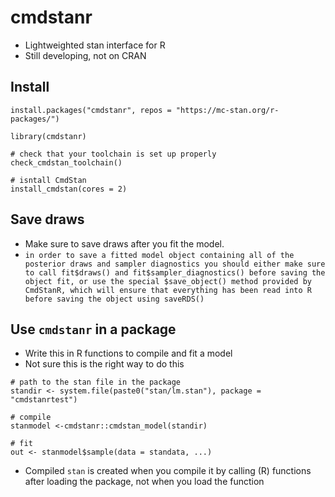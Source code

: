 # cmdstanr

* Lightweighted stan interface for R
* Still developing, not on CRAN

## Install

```
install.packages("cmdstanr", repos = "https://mc-stan.org/r-packages/")

library(cmdstanr)

# check that your toolchain is set up properly
check_cmdstan_toolchain()

# isntall CmdStan
install_cmdstan(cores = 2)
```

## Save draws

* Make sure to save draws after you fit the model.
* `in order to save a fitted model object containing all of the posterior draws and sampler diagnostics you should either make sure to call fit$draws() and fit$sampler_diagnostics() before saving the object fit, or use the special $save_object() method provided by CmdStanR, which will ensure that everything has been read into R before saving the object using saveRDS()`


## Use `cmdstanr` in a package
* Write this in R functions to compile and fit a model
* Not sure this is the right way to do this

```
# path to the stan file in the package
standir <- system.file(paste0("stan/lm.stan"), package = "cmdstanrtest")

# compile
stanmodel <-cmdstanr::cmdstan_model(standir)

# fit
out <- stanmodel$sample(data = standata, ...)

```

* Compiled `stan` is created when you compile it by calling (R) functions after loading the package, not when you load the function